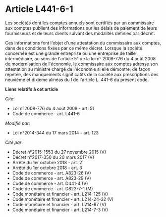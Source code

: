 # Article L441-6-1

Les sociétés dont les comptes annuels sont certifiés par un commissaire aux comptes publient des informations sur les délais
de paiement de leurs fournisseurs et de leurs clients suivant des modalités définies par décret. 

Ces informations font l'objet d'une attestation du commissaire aux comptes, dans des conditions fixées par ce même décret.
Lorsque la société concernée est une grande entreprise ou une entreprise de taille intermédiaire, au sens de l'article 51 de
la loi n° 2008-776 du 4 août 2008 de modernisation de l'économie, le commissaire aux comptes adresse son attestation au
ministre chargé de l'économie si elle démontre, de façon répétée, des manquements significatifs de la société aux
prescriptions des neuvième et dixième alinéas du I de l'article L. 441-6 du présent code.

**Liens relatifs à cet article**

_Cite_:

  - Loi n°2008-776 du 4 août 2008 - art. 51
  - Code de commerce - art. L441-6

_Modifié par_:

  - Loi n°2014-344 du 17 mars 2014 - art. 123

_Cité par_:

  - Décret n°2015-1553 du 27 novembre 2015 (V)
  - Décret n°2017-350 du 20 mars 2017 (V)
  - Arrêté du 1er octobre 2018 - art. 2
  - Arrêté du 1er octobre 2018 - art. 3
  - Code de commerce - art. A823-26 (V)
  - Code de commerce - art. A823-29 (V)
  - Code de commerce - art. D441-4 (V)
  - Code de commerce - art. D823-7-1 (M)
  - Code monétaire et financier - art. L214-125 (V)
  - Code monétaire et financier - art. L214-24-32 (V)
  - Code monétaire et financier - art. L214-67 (V)
  - Code monétaire et financier - art. L214-7-3 (V)
